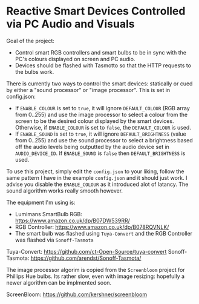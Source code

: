 # Reactive Smart Devices Controlled via PC Audio and Visuals

Goal of the project:
 - Control smart RGB controllers and smart bulbs to be in sync with the PC's colours displayed on screen and PC audio.
 - Devices should be flashed with Tasmotto so that the HTTP requests to the bulbs work.
 
There is currently two ways to control the smart devices: statically or cued by either a "sound processor" or "image processor". This is set in config.json:
 - If `ENABLE_COLOUR` is set to `true`, it will ignore `DEFAULT_COLOUR` (RGB array from 0..255) and use the image processor to select a colour from the screen to be the desired colour displayed by the smart devices. Otherwise, if `ENABLE_COLOUR` is set to `false`, the `DEFAULT_COLOUR` is used.
 - If `ENABLE_SOUND` is set to `true`, it will ignore `DEFAULT_BRIGHTNESS` (value from 0..255) and use the sound processor to select a brightness based off the audio levels being outputted by the audio device set in `AUDIO_DEVICE_ID`. If `ENABLE_SOUND` is `false` then `DEFAULT_BRIGHTNESS` is used.
 
To use this project, simply edit the `config.json` to your liking, follow the same pattern I have in the example `config.json` and it should just work. I advise you disable the `ENABLE_COLOUR` as it introduced alot of latancy. The sound algorithm works really smooth however.
 
The equipment I'm using is:
 - Lumimans SmartBulb RGB: https://www.amazon.co.uk/dp/B07DW539RR/
 - RGB Controller: https://www.amazon.co.uk/dp/B078RQVNLK/
 - The smart bulb was flashed using `Tuya-Convert` and the RGB Controller was flashed via `Sonoff-Tasmota`
 
Tuya-Convert: https://github.com/ct-Open-Source/tuya-convert
Sonoff-Tasmota: https://github.com/arendst/Sonoff-Tasmota/

The image processor algorim is copied from the `Screenbloom` project for Phillips Hue bulbs. Its rather slow, even with image resizing: hopefully a newer algorithm can be implmented soon.

ScreenBloom: https://github.com/kershner/screenbloom



